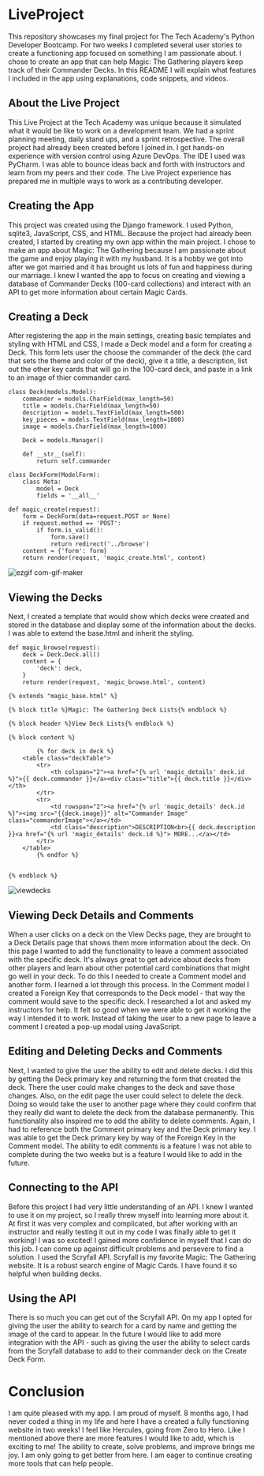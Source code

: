 # LiveProject
This repository showcases my final project for The Tech Academy's Python Developer Bootcamp.
For two weeks I completed several user stories to create a functioning app focused on something I am passionate about.
I chose to create an app that can help Magic: The Gathering players keep track of their Commander Decks.
In this README I will explain what features I included in the app using explanations, code snippets, and videos.

## About the Live Project<br>
This Live Project at the Tech Academy was unique because it simulated what it would be like to work on a development team. We had a sprint planning meeting, daily stand ups, and a sprint retrospective. The overall project had already been created before I joined in. I got hands-on experience with version control using Azure DevOps. The IDE I used was PyCharm. I was able to bounce ideas back and forth with instructors and learn from my peers and their code. The Live Project experience has prepared me in multiple ways to work as a contributing developer.

## Creating the App<br>
This project was created using the Django framework. I used Python, sqlite3, JavaScript, CSS, and HTML. Because the project had already been created, I started by creating my own app within the main project. I chose to make an app about Magic: The Gathering because I am passionate about the game and enjoy playing it with my husband. It is a hobby we got into after we got married and it has brought us lots of fun and happiness during our marriage. 
I knew I wanted the app to focus on creating and viewing a database of Commander Decks (100-card collections) and interact with an API to get more information about certain Magic Cards.

## Creating a Deck<br>
After registering the app in the main settings, creating basic templates and styling with HTML and CSS, I made a Deck model and a form for creating a Deck. This form lets user the choose the commander of the deck (the card that sets the theme and color of the deck), give it a title, a description, list out the other key cards that will go in the 100-card deck, and paste in a link to an image of thier commander card.
```
class Deck(models.Model):
    commander = models.CharField(max_length=50)
    title = models.CharField(max_length=50)
    description = models.TextField(max_length=500)
    key_pieces = models.TextField(max_length=1000)
    image = models.CharField(max_length=1000)

    Deck = models.Manager()

    def __str__(self):
        return self.commander
```
```
class DeckForm(ModelForm):
    class Meta:
        model = Deck
        fields = '__all__'
```
```
def magic_create(request):
    form = DeckForm(data=request.POST or None)
    if request.method == 'POST':
        if form.is_valid():
            form.save()
            return redirect('../browse')
    content = {'form': form}
    return render(request, 'magic_create.html', content)
```
![ezgif com-gif-maker](https://user-images.githubusercontent.com/97501659/173529510-15a0547c-c5e5-42a4-8e99-c95cf7cbf4ef.gif)

## Viewing the Decks<br>
Next, I created a template that would show which decks were created and stored in the database and display some of the information about the decks. I was able to extend the base.html and inherit the styling.
```
def magic_browse(request):
    deck = Deck.Deck.all()
    content = {
        'deck': deck,
    }
    return render(request, 'magic_browse.html', content)
```
```
{% extends "magic_base.html" %}

{% block title %}Magic: The Gathering Deck Lists{% endblock %}

{% block header %}View Deck Lists{% endblock %}

{% block content %}

        {% for deck in deck %}
    <table class="deckTable">
        <tr>
            <th colspan="2"><a href="{% url 'magic_details' deck.id %}">{{ deck.commander }}</a><div class="title">{{ deck.title }}</div></th>
        </tr>
        <tr>
            <td rowspan="2"><a href="{% url 'magic_details' deck.id %}"><img src="{{deck.image}}" alt="Commander Image" class="commanderImage"></a></td>
            <td class="description">DESCRIPTION<br>{{ deck.description }}<a href="{% url 'magic_details' deck.id %}"> MORE...</a></td>
        </tr>
    </table>
        {% endfor %}


{% endblock %}
```
![viewdecks](https://user-images.githubusercontent.com/97501659/173531530-cd7ca19f-558f-4f34-a3e7-a7dc52c41331.gif)


## Viewing Deck Details and Comments<br>
When a user clicks on a deck on the View Decks page, they are brought to a Deck Details page that shows them more information about the deck. On this page I wanted to add the functionality to leave a comment associated with the specific deck. It's always great to get advice about decks from other players and learn about other potential card combinations that might go well in your deck. To do this I needed to create a Comment model and another form. I learned a lot through this process. In the Comment model I created a Foreign Key that corresponds to the Deck model - that way the comment would save to the specific deck. I researched a lot and asked my instructors for help. It felt so good when we were able to get it working the way I intended it to work. Instead of taking the user to a new page to leave a comment I created a pop-up modal using JavaScript.

## Editing and Deleting Decks and Comments<br>
Next, I wanted to give the user the ability to edit and delete decks. I did this by getting the Deck primary key and returning the form that created the deck. There the user could make changes to the deck and save those changes. Also, on the edit page the user could select to delete the deck. Doing so would take the user to another page where they could confirm that they really did want to delete the deck from the database permanently. This functionality also inspired me to add the ability to delete comments. Again, I had to reference both the Comment primary key and the Deck primary key. I was able to get the Deck primary key by way of the Foreign Key in the Comment model. The ability to edit comments is a feature I was not able to complete during the two weeks but is a feature I would like to add in the future.

## Connecting to the API<br>
Before this project I had very little understanding of an API. I knew I wanted to use it on my project, so I really threw myself into learning more about it. At first it was very complex and complicated, but after working with an instructor and really testing it out in my code I was finally able to get it working! I was so excited! I gained more confidence in myself that I can do this job. I can come up against difficult problems and persevere to find a solution. I used the Scryfall API. Scryfall is my favorite Magic: The Gathering website. It is a robust search engine of Magic Cards. I have found it so helpful when building decks.

## Using the API<br>
There is so much you can get out of the Scryfall API. On my app I opted for giving the user the ability to search for a card by name and getting the image of the card to appear. In the future I would like to add more integration with the API - such as giving the user the ability to select cards from the Scryfall database to add to their commander deck on the Create Deck Form. 

# Conclusion<br>
I am quite pleased with my app. I am proud of myself. 8 months ago, I had never coded a thing in my life and here I have a created a fully functioning website in two weeks! I feel like Hercules, going from Zero to Hero. Like I mentioned above there are more features I would like to add, which is exciting to me! The ability to create, solve problems, and improve brings me joy. I am only going to get better from here. I am eager to continue creating more tools that can help people.
